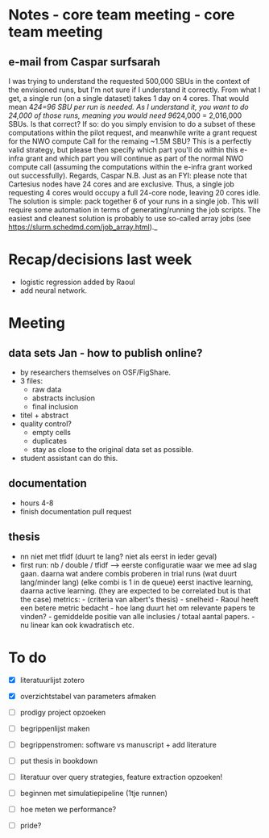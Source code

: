 # Notes - core team meeting - core team meeting

## e-mail from Caspar surfsarah
I was trying to understand the requested 500,000 SBUs in the context of the envisioned runs, but I'm not sure if I understand it correctly.
From what I get, a single run (on a single dataset) takes 1 day on 4 cores. That would mean 4*24=96 SBU per run is needed. As I understand it, you want to do 24,000 of those runs, meaning you would need 96*24,000 = 2,016,000 SBUs. Is that correct? If so: do you simply envision to do a subset of these computations within the pilot request, and meanwhile write a grant request for the NWO compute Call for the remaing ~1.5M SBU?
This is a perfectly valid strategy, but please then specify which part you'll do within this e-infra grant and which part you will continue as part of the normal NWO compute call (assuming the computations within the e-infra grant worked out successfully).
Regards,
Caspar
N.B. Just as an FYI: please note that Cartesius nodes have 24 cores and are exclusive. Thus, a single job requesting 4 cores would occupy a full 24-core node, leaving 20 cores idle. The solution is simple: pack together 6 of your runs in a single job. This will require some automation in terms of generating/running the job scripts. The easiest and cleanest solution is probably to use so-called array jobs (see https://slurm.schedmd.com/job_array.html)._


# Recap/decisions last week
-  logistic regression added by Raoul 
- add neural network. 

# Meeting

## data sets Jan - how to publish online?
  - by researchers themselves on OSF/FigShare. 
  - 3 files: 
    - raw data
    - abstracts inclusion
    - final inclusion
  - titel + abstract 
  - quality control?
    - empty cells
    - duplicates 
    - stay as close to the original data set as possible. 
  - student assistant can do this. 
  
  
## documentation
 - hours 4-8 
 - finish documentation pull request 
 
## thesis 
- nn niet met tfidf (duurt te lang? niet als eerst in ieder geval)
- first run: nb / double / tfidf
--> eerste configuratie waar we mee ad slag gaan. daarna wat andere combis proberen in trial runs (wat duurt lang/minder lang)
(elke combi is 1 in de queue)
eerst inactive learning, daarna active learning. (they are expected to be correlated but is that the case)
      metrics:
        - (criteria van albert's thesis)
        - snelheid
        - Raoul heeft een betere metric bedacht 
              - hoe lang duurt het om relevante papers te vinden?
              - gemiddelde positie van alle inclusies / totaal aantal papers.
              - nu linear kan ook kwadratisch etc.


# To do
- [x] literatuurlijst zotero
- [x] overzichtstabel van parameters afmaken
- [ ] prodigy project opzoeken
- [ ] begrippenlijst maken
- [ ] begrippenstromen: software vs manuscript + add literature 
- [ ] put thesis in bookdown 
- [ ] literatuur over query strategies, feature extraction opzoeken!
- [ ] beginnen met simulatiepipeline (1tje runnen)
- [ ] hoe meten we performance?
- [ ] pride? 



